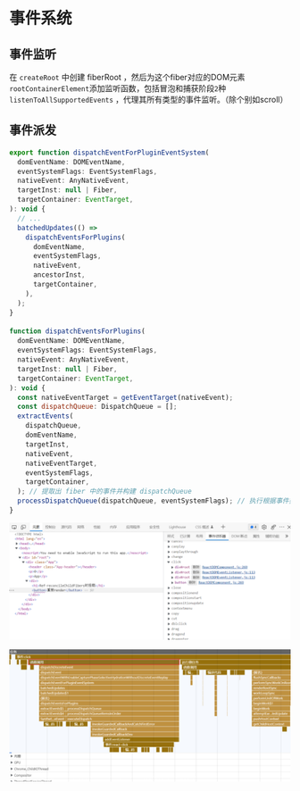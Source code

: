 # 事件系统



## 事件监听



在 `createRoot` 中创建 fiberRoot ，然后为这个fiber对应的DOM元素`rootContainerElement`添加监听函数，包括冒泡和捕获阶段`2`种 `listenToAllSupportedEvents` ，代理其所有类型的事件监听。（除个别如scroll） 





## 事件派发

```js
export function dispatchEventForPluginEventSystem(
  domEventName: DOMEventName,
  eventSystemFlags: EventSystemFlags,
  nativeEvent: AnyNativeEvent,
  targetInst: null | Fiber,
  targetContainer: EventTarget,
): void {
  // ...
  batchedUpdates(() =>
    dispatchEventsForPlugins(
      domEventName,
      eventSystemFlags,
      nativeEvent,
      ancestorInst,
      targetContainer,
    ),
  );
}

function dispatchEventsForPlugins(
  domEventName: DOMEventName,
  eventSystemFlags: EventSystemFlags,
  nativeEvent: AnyNativeEvent,
  targetInst: null | Fiber,
  targetContainer: EventTarget,
): void {
  const nativeEventTarget = getEventTarget(nativeEvent);
  const dispatchQueue: DispatchQueue = [];
  extractEvents(
    dispatchQueue,
    domEventName,
    targetInst,
    nativeEvent,
    nativeEventTarget,
    eventSystemFlags,
    targetContainer,
  ); // 提取出 fiber 中的事件并构建 dispatchQueue
  processDispatchQueue(dispatchQueue, eventSystemFlags); // 执行根据事件类型来 遍历所有监听函数并调用 capture事件倒序遍历，bubble顺序遍历 listeners
}
```



![image-20221013211953234](assets/image-20221013211953234.png)



![image-20221013204424096](assets/image-20221013204424096.png)